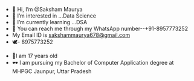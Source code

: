 - 👋 Hi, I’m @Saksham Maurya
- 👀 I’m interested in ...Data Science 
- 🌱 I’m currently learning ...DSA
- 💞️ You can reach me through my WhatsApp number--+91-8957773252
- My Email ID is sakshammaurya678@gmail.com
- 🕊️- 8975773252
<!---
--->
- 👋I am 17 years old
- 🕶️ I am pursuing my Bachelor of Computer Application degree at MHPGC Jaunpur, Uttar Pradesh 
